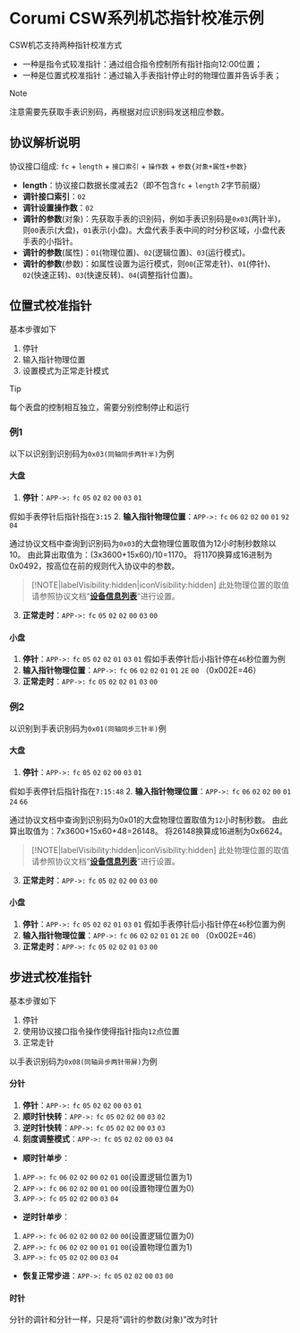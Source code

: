 
#  Corumi CSW系列机芯指针校准示例

CSW机芯支持两种指针校准方式
- 一种是指令式较准指针：通过组合指令控制所有指针指向12:00位置；
- 一种是位置式校准指针：通过输入手表指针停止时的物理位置并告诉手表；

> [!NOTE]
> 注意需要先获取手表识别码，再根据对应识别码发送相应参数。


## 协议解析说明
协议接口组成:  `fc` + `length` + `接口索引` + `操作数` + `参数{对象+属性+参数}`

- **length**：协议接口数据长度减去2（即不包含`fc` + `length` 2字节前缀）
- **调针接口索引**：`02`
- **调针设置操作数**：`02`
- **调针的参数**(对象)：先获取手表的识别码，例如手表识别码是`0x03`(两针半)，则`00`表示(大盘)，`01`表示(小盘)。大盘代表手表中间的时分秒区域，小盘代表手表的小指针。
- **调针的参数**(属性)：`01`(物理位置)、`02`(逻辑位置)、`03`(运行模式)。
- **调针的参数**(参数)：如属性设置为运行模式，则`00`(正常走针)、`01`(停针)、`02`(快速正转)、`03`(快速反转)、`04`(调整指针位置)。

## 位置式校准指针

基本步骤如下
1. 停针
2. 输入指针物理位置
3. 设置模式为正常走针模式

> [!TIP]
> 每个表盘的控制相互独立，需要分别控制停止和运行

### 例1

以下以识别到识别码为`0x03(同轴同步两针半)`为例

#### **大盘**

1. **停针**：`APP->:` `fc` `05` `02` `02` `00` `03` `01`

假如手表停针后指针指在`3:15`
2. **输入指针物理位置**：`APP->:` `fc` `06` `02` `02` `00` `01` `92` `04` 

通过协议文档中查询到识别码为`0x03`的大盘物理位置取值为12小时制秒数除以10。 
由此算出取值为：(3x3600+15x60)/10=1170。 将1170换算成16进制为0x0492，按高位在前的规则代入协议中的参数。

> [!NOTE|labelVisibility:hidden|iconVisibility:hidden]
> 此处物理位置的取值请参照协议文档“[**设备信息列表**](docs/classC/devices.md)”进行设置。

3. **正常走时**：`APP->:` `fc` `05` `02` `02` `00` `03` `00`

#### **小盘**

1. **停针**：`APP->:` `fc` `05` `02` `02` `01` `03` `01`
假如手表停针后小指针停在`46`秒位置为例
2. **输入指针物理位置**：`APP->:` `fc` `06` `02` `02` `01` `01` `2E` `00` （0x002E=46）
3. **正常走时**：`APP->:` `fc` `05` `02` `02` `01` `03` `00`

### 例2

以识别到手表识别码为`0x01(同轴同步三针半)`例
#### **大盘**

1. **停针**：`APP->:` `fc` `05` `02` `02` `00` `03` `01`

假如手表停针后指针指在`7:15:48`
2. **输入指针物理位置**：`APP->:` `fc` `06` `02` `02` `00` `01` `24` `66` 

通过协议文档中查询到识别码为0x01的大盘物理位置取值为`12`小时制秒数。 
由此算出取值为：7x3600+15x60+48=26148。 
将26148换算成16进制为0x6624。

> [!NOTE|labelVisibility:hidden|iconVisibility:hidden]
> 此处物理位置的取值请参照协议文档“[**设备信息列表**](docs/classC/devices.md)”进行设置。

3. **正常走时**：`APP->:` `fc` `05` `02` `02` `00` `03` `00`

#### **小盘**
1. **停针**：`APP->:` `fc` `05` `02` `02` `01` `03` `01`
假如手表停针后小指针停在`46`秒位置为例
2. **输入指针物理位置**：`APP->:` `fc` `06` `02` `02` `01` `01` `2E` `00` （0x002E=46）
3. **正常走时**：`APP->:` `fc` `05` `02` `02` `01` `03` `00`

## 步进式校准指针
基本步骤如下
1. 停针
2. 使用协议接口指令操作使得指针指向`12`点位置
3. 正常走针

以手表识别码为`0x08(同轴异步两针带屏)`为例
#### **分针**
1. **停针**：`APP->:` `fc` `05` `02` `02` `00` `03` `01`
2. **顺时针快转**：`APP->:` `fc` `05` `02` `02` `00` `03` `02`
3. **逆时针快转**：`APP->:` `fc` `05` `02` `02` `00` `03` `03`
4. **刻度调整模式**：`APP->:` `fc` `05` `02` `02` `00` `03` `04`


- **顺时针单步**：


1. `APP->:` `fc` `06` `02` `02` `00` `02` `01` `00`(设置逻辑位置为1)
2. `APP->:` `fc` `06` `02` `02` `00` `01` `00` `00`(设置物理位置为0)
3. `APP->:` `fc` `05` `02` `02` `00` `03` `04`


- **逆时针单步**：


1. `APP->:` `fc` `06` `02` `02` `00` `02` `00` `00`(设置逻辑位置为0)
2. `APP->:` `fc` `06` `02` `02` `00` `01` `01` `00`(设置物理位置为1)
3. `APP->:` `fc` `05` `02` `02` `00` `03` `04`


- **恢复正常步进**：`APP->:` `fc` `05` `02` `02` `00` `03` `00`

#### **时针**
分针的调针和分针一样，只是将”调针的参数(对象)”改为时针
